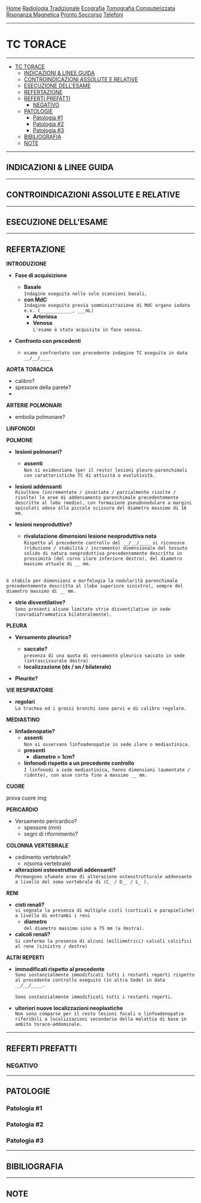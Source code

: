<div class="topnav">
  <a href="https://sl-rad.github.io/SL-Rad-Vademecum">Home</a>
  <a href="https://sl-rad.github.io/SL-Rad-Vademecum/radiologia_tradizionale.html">Radiologia Tradizionale</a>
  <a href="https://sl-rad.github.io/SL-Rad-Vademecum/ecografia.html">Ecografia</a>
  <a href="https://sl-rad.github.io/SL-Rad-Vademecum/tomografia_computerizzata.html">Tomografia Computerizzata</a>
  <a href="https://sl-rad.github.io/SL-Rad-Vademecum/risonanza_magnetica.html">Risonanza Magnetica</a>
  <a href="https://sl-rad.github.io/SL-Rad-Vademecum/pronto_soccorso.html">Pronto Soccorso</a>
  <a href="https://sl-rad.github.io/SL-Rad-Vademecum/contatti.html">Telefoni</a>
</div>

- - -

# TC TORACE

- - -

- [TC TORACE](#tc-torace)
	- [INDICAZIONI & LINEE GUIDA](#indicazioni--linee-guida)
	- [CONTROINDICAZIONI ASSOLUTE E RELATIVE](#controindicazioni-assolute-e-relative)
	- [ESECUZIONE DELL'ESAME](#esecuzione-dellesame)
	- [REFERTAZIONE](#refertazione)
	- [REFERTI PREFATTI](#referti-prefatti)
		- [NEGATIVO](#negativo)
	- [PATOLOGIE](#patologie)
		- [Patologia #1](#patologia-1)
		- [Patologia #2](#patologia-2)
		- [Patologia #3](#patologia-3)
	- [BIBILIOGRAFIA](#bibiliografia)
	- [NOTE](#note)

- - -

## INDICAZIONI & LINEE GUIDA

---

## CONTROINDICAZIONI ASSOLUTE E RELATIVE

---

## ESECUZIONE DELL'ESAME

---

## REFERTAZIONE

**INTRODUZIONE**

- **Fase di acquisizione**
  - **Basale** <br>
`Indagine eseguita nelle sole scansioni basali.`
  - **con MdC** <br> `Indagine eseguita previa somministrazione di MdC organo iodato e.v. (____________, ___mL)`
    - **Arteriosa** 
    - **Venosa** <br>`L'esame è stato acquisito in fase venosa.`

- **Confronto con precedenti**
  - `esame confrontato con precedente indagine TC eseguita in data __/__/____`

**AORTA TORACICA**
- calibro?
- spessore della parete?
- 

**ARTERIE POLMONARI**
- embolia polmonare?

**LINFONODI**

**POLMONE**
- **lesioni polmonari?** 
  - **assenti** <br> 
  `Non si evidenziano (per il resto) lesioni pleuro-parenchimali con caratteristiche TC di attività o evolutività.`

- **lesioni addensanti** <br>
`Risultano (incrementate / invariate / parzialmente risolte / risolte) le aree di addensamento parenchimale precedentemente descritte al
lobo (medio), con formazione pseudonodulare a margini spiculati adesa alla piccola scissura del
diametro massimo di 16 mm.`

- **lesioni neoproduttive?**
  - **rivalutazione dimensioni lesione neoproduttiva nota** <br>
`Rispetto al precedente controllo del __/__/____ si riconosce (riduzione / stabilità / incremento) dimensionale del tessuto solido
di natura neoproduttiva precedentemente descritto in prossimità (del corno ilare inferiore destro), del
diametro massimo attuale di __ mm.`<br><br>

`è stabile per dimensioni e morfologia la nodularità parenchimale precedentemente
descritta al (lobo superiore sinistro), sempre del diametro massimo di __ mm.`

- **strie disventilative?** <br>
`Sono presenti alcune limitate strie disventilative in sede (sovradiaframmatica bilateralmente).`

**PLEURA**
- **Versamento pleurico?**
  - **saccato?** <br>
  `presenza di una quota di versamento pleurico saccato in sede (intrascissurale destra)` 
  - **localizzazione (dx / sn / bilaterale)**

- **Pleurite?**

**VIE RESPIRATORIE**
- **regolari** <br>
`La trachea ed i grossi bronchi sono pervi e di calibro regolare.`

**MEDIASTINO**
- **linfadenopatie?** 
  - **assenti** <br>
  `Non si osservano linfoadenopatie in sede ilare o mediastinica.`
  - **presenti**
    - **diametro > 1cm?**
  - **linfonodi rispetto a un precedente controllo**<br>
  `I linfonodi a sede mediastinica, hanno dimensioni (aumentate / ridotte), con asse corto fino a massimo __ mm.`

**CUORE**

<DIV ONMOUSEOVER="document.getElementById('Logo').style.display='block'" ONMOUSEOUT="document.getElementById('Logo').style.display='none'">prova cuore img</DIV>

<IMG ID="Logo" SRC="https://affordablescan.com/blog/wp-content/uploads/2018/07/cardiacCT.png" ALT="Pilgaard Publishing" STYLE="display:none">

**PERICARDIO**
- Versamento pericardico?
  - spessore (mm)
  - segni di rifornimento?

**COLONNA VERTEBRALE**
- cedimento vertebrale?
  - n(soma vertebrale)
- **alterazioni osteostrutturali addensanti?** <br>
`Permangono sfumate aree di alterazione osteostrutturale addensante a livello del soma vertebrale di (C_ / D__ / L_ ).`


**RENI**
- **cisti renali?** <br>
`si segnala la presenza di multiple cisti (corticali e parapieliche) a livello di entrambi i reni`
  - **diametro** <br>
  `del diametro massimo sino a 75 mm (a destra).`
- **calcoli renali?**<br>
`Si conferma la presenza di alcuni (millimetrici) calcoli calcifici al rene (sinistro / destro)`


**ALTRI REPERTI**
- **immodificati rispetto al precedente** <br> 
`Sono sostanzialmente immodificati tutti i restanti reperti rispetto al precedente controllo eseguito (in
altra Sede) in data __/__/____.` <br><br>
`Sono sostanzialmente immodificati tutti i restanti reperti.`

- **ulteriori nuove localizzazioni neoplastiche** <br>
`Non sono comparse per il resto lesioni focali o linfoadenopatie riferibili a localizzazioni secondarie della malattia di base in ambito toraco-addominale.`



---

## REFERTI PREFATTI

### NEGATIVO

---

## PATOLOGIE

### Patologia #1
### Patologia #2
### Patologia #3

---

## BIBILIOGRAFIA

---

## NOTE


